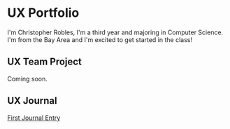 # UX Portfolio

I'm Christopher Robles, I'm a third year and majoring in Computer Science. I'm from the Bay Area and I'm excited to get started in the class!

## UX Team Project

Coming soon.

## UX Journal

[First Journal Entry](j01/)
